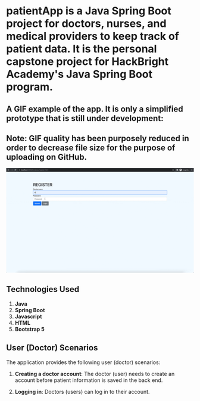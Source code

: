 # patientApp is a Java Spring Boot project for doctors, nurses, and medical providers to keep track of patient data. It is the personal capstone project for HackBright Academy's Java Spring Boot program. 

## A GIF example of the app. It is only a simplified prototype that is still under development:
## Note: GIF quality has been purposely reduced in order to decrease file size for the purpose of uploading on GitHub.

![patientApp](https://github.com/kevinptx/patientApp/blob/main/patientAppDemo.gif)

## Technologies Used

1. <b>Java</b>
2. <b>Spring Boot</b>
3. <b>Javascript</b>
4. <b>HTML</b>
5. <b>Bootstrap 5</b>

## User (Doctor) Scenarios
The application provides the following user (doctor) scenarios:

1. <b>Creating a doctor account</b>: The doctor (user) needs to create an account before patient information is saved in the back end.

2. <b>Logging in</b>: Doctors (users) can log in to their account.





